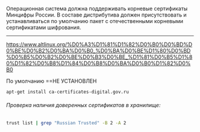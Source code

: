 Операционная система должна поддерживать корневые сертификаты Минцифры России. В составе дистрибутива должен присутствовать и устанавливаться по умолчанию пакет с отечественными корневыми сертификатами шифрования. 

___
https://www.altlinux.org/%D0%A3%D1%81%D1%82%D0%B0%D0%BD%D0%BE%D0%B2%D0%BA%D0%B0_%D0%BA%D0%BE%D1%80%D0%BD%D0%B5%D0%B2%D0%BE%D0%B3%D0%BE_%D1%81%D0%B5%D1%80%D1%82%D0%B8%D1%84%D0%B8%D0%BA%D0%B0%D1%82%D0%B0

По умолчанию ==НЕ УСТАНОВЛЕН

```bash
apt-get install ca-certificates-digital.gov.ru
```

###### Проверка наличия доверенных сертификатов в хранилище:

```bash
trust list | grep "Russian Trusted" -B 2 -A 2
```